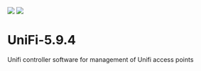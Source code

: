 [![](https://images.microbadger.com/badges/image/brettm357/unifi.svg)](https://microbadger.com/images/brettm357/unifi "Get your own image badge on microbadger.com") [![](https://images.microbadger.com/badges/version/brettm357/unifi.svg)](https://microbadger.com/images/brettm357/unifi "Get your own version badge on microbadger.com")

# UniFi-5.9.4
Unifi controller software for management of Unifi access points
